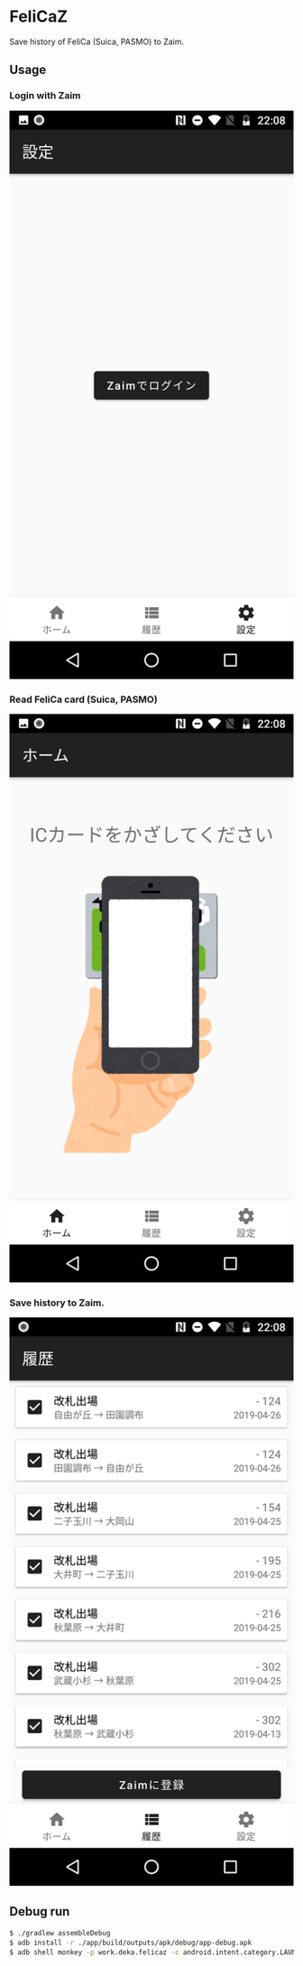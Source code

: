 # FeliCaZ

Save history of FeliCa (Suica, PASMO) to Zaim.

## Usage

### Login with Zaim

![login](img/login.png)

### Read FeliCa card (Suica, PASMO)

![home](img/home.png)

### Save history to Zaim.

![history](img/history.png)

## Debug run

```bash
$ ./gradlew assembleDebug
$ adb install -r ./app/build/outputs/apk/debug/app-debug.apk
$ adb shell monkey -p work.deka.felicaz -c android.intent.category.LAUNCHER 1
```